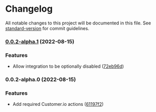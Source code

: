 # Changelog

All notable changes to this project will be documented in this file. See [standard-version](https://github.com/conventional-changelog/standard-version) for commit guidelines.

### [0.0.2-alpha.1](https://github.com/chelsea-apps/customer.io/compare/v0.0.2-alpha.0...v0.0.2-alpha.1) (2022-08-15)


### Features

* Allow integration to be optionally disabled ([72eb96d](https://github.com/chelsea-apps/customer.io/commit/72eb96ddb683b087bbef767a1077749825a10742))

### 0.0.2-alpha.0 (2022-08-15)


### Features

* Add required Customer.io actions ([61197f2](https://github.com/chelsea-apps/customer.io/commit/61197f23de42bbe03ddfb87a526b212e6e595507))
